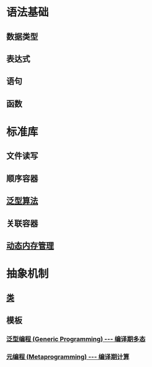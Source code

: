 # 语法基础

## 数据类型

## 表达式

## 语句

## 函数

# 标准库

## 文件读写

## 顺序容器

## [泛型算法](./algorithm.md)

## 关联容器

## [动态内存管理](./DynamicMemoryManagement.md)

# 抽象机制

## [类](./class.md)

## 模板
### [泛型编程 (Generic Programming) --- 编译期多态](./generic.md)

### [元编程 (Metaprogramming) --- 编译期计算](./metaprogramming.md)
